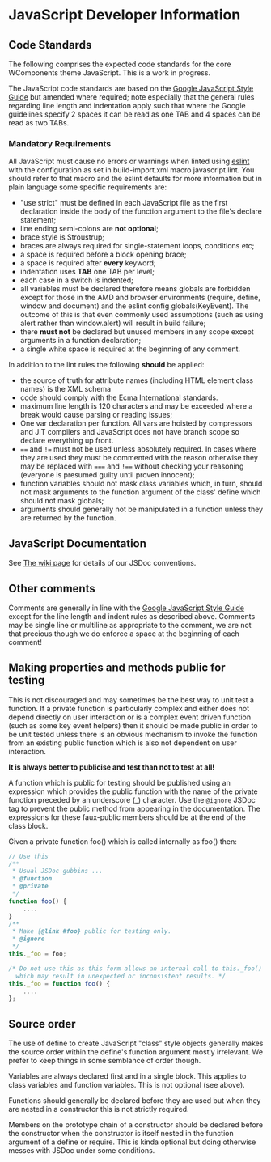 # JavaScript Developer Information

## Code Standards
The following comprises the expected code standards for the core WComponents theme JavaScript. This is a work in progress.

The JavaScript code standards are based on the [Google JavaScript Style Guide](https://google-styleguide.googlecode.com/svn/trunk/javascriptguide.xml) but amended where required; note especially that the general rules regarding line length and indentation apply such that where the Google guidelines specify 2 spaces it can be read as one TAB and 4 spaces can be read as two TABs.


### Mandatory Requirements

All JavaScript must cause no errors or warnings when linted using [eslint](http://http://eslint.org/) with the configuration as set in build-import.xml macro javascript.lint. You should refer to that macro and the eslint defaults for more information but in plain language some specific requirements are:

* "use strict" must be defined in each JavaScript file as the first declaration inside the body of the function argument to the file's declare statement;
* line ending semi-colons are **not optional**;
* brace style is Stroustrup;
* braces are always required for single-statement loops, conditions etc;
* a space is required before a block opening brace;
* a space is required after **every** keyword;
* indentation uses **TAB** one TAB per level;
* each case in a switch is indented;
* all variables must be declared therefore means globals are forbidden except for those in the AMD and browser environments (require, define, window and document) and the eslint config globals(KeyEvent). The outcome of this is that even commonly used assumptions (such as using alert rather than window.alert) will result in build failure;
* there **must not** be declared but unused members in any scope except arguments in a function declaration;
* a single white space is required at the beginning of any comment.

In addition to the lint rules the following **should** be applied:

* the source of truth for attribute names (including HTML element class names) is the XML schema
* code should comply with the [Ecma International](http://www.ecma-international.org/publications/standards/Ecma-262.htm) standards.
* maximum line length is 120 characters and may be exceeded where a break would cause parsing or reading issues;
* One var declaration per function. All vars are hoisted by compressors and JIT compilers and JavaScript does not have branch scope so declare everything up front.
* `==` and `!=` must not be used unless absolutely required. In cases where they are used they must be commented with the reason otherwise they may be replaced with `===` and `!==` without checking your reasoning (everyone is presumed guilty until proven innocent);
* function variables should not mask class variables which, in turn, should not mask arguments to the function argument of the class' define which should not mask globals;
* arguments should generally not be manipulated in a function unless they are returned by the function.

## JavaScript Documentation
See [The wiki page](https://github.com/BorderTech/wcomponents/wiki/Theme-JSDoc-Conventions) for details of our JSDoc conventions.

## Other comments
Comments are generally in line with the [Google JavaScript Style Guide](https://google-styleguide.googlecode.com/svn/trunk/javascriptguide.xml) except for the line length and indent rules as described above. Comments may be single line or multiline as appropriate to the comment, we are not that precious though we do enforce a space at the beginning of each comment!

## Making properties and methods public for testing
This is not discouraged and may sometimes be the best way to unit test a function. If a private function is particularly complex and either does not depend directly on user interaction or is a complex event driven function (such as some key event helpers) then it should be made public in order to be unit tested unless there is an obvious mechanism to invoke the function from an existing public function which is also not dependent on user interaction.

**It is always better to publicise and test than not to test at all!**

A function which is public for testing should be published using an expression which provides the public function with the name of the private function preceded by an underscore (\_) character. Use the `@ignore` JSDoc tag to prevent the public method from appearing in the documentation. The expressions for these faux-public members should be at the end of the class block.

Given a private function foo() which is called internally as foo() then:
``` javascript
// Use this
/**
 * Usual JSDoc gubbins ...
 * @function
 * @private
 */
function foo() {
    ....
}
/**
 * Make {@link #foo} public for testing only.
 * @ignore
 */
this._foo = foo;

/* Do not use this as this form allows an internal call to this._foo() and foo()
  which may result in unexpected or inconsistent results. */
this._foo = function foo() {
    ....
};
```

## Source order
The use of define to create JavaScript "class" style objects generally makes the source order within the define's function argument mostly irrelevant. We prefer to keep things in some semblance of order though.

Variables are always declared first and in a single block. This applies to class variables and function variables. This is not optional (see above).

Functions should generally be declared before they are used but when they are nested in a constructor this is not strictly required.

Members on the prototype chain of a constructor should be declared before the constructor when the constructor is itself nested in the function argument of a define or require. This is kinda optional but doing otherwise messes with JSDoc under some conditions.
